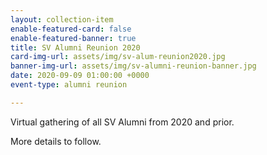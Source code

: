```yaml
---
layout: collection-item
enable-featured-card: false
enable-featured-banner: true
title: SV Alumni Reunion 2020
card-img-url: assets/img/sv-alum-reunion2020.jpg
banner-img-url: assets/img/sv-alumni-reunion-banner.jpg
date: 2020-09-09 01:00:00 +0000
event-type: alumni reunion

---
```

Virtual gathering of all SV Alumni from 2020 and prior.

More details to follow.